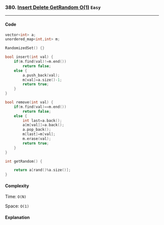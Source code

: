 ### 380. [Insert Delete GetRandom O(1)](https://leetcode.com/problems/insert-delete-getrandom-o1/) `Easy`

---

#### Code

```cpp
vector<int> a;
unordered_map<int,int> m;

RandomizedSet() {}

bool insert(int val) {
    if(m.find(val)!=m.end())
        return false;
    else {
        a.push_back(val);
        m[val]=a.size()-1;
        return true;
    }
}

bool remove(int val) {
    if(m.find(val)==m.end())
        return false;
    else {
        int last=a.back();
        a[m[val]]=a.back();
        a.pop_back();
        m[last]=m[val];
        m.erase(val);
        return true;
    }
}

int getRandom() {

    return a[rand()%a.size()];
}
```

#### Complexity

Time: `O(N)`

Space: `O(1)`

#### Explanation
